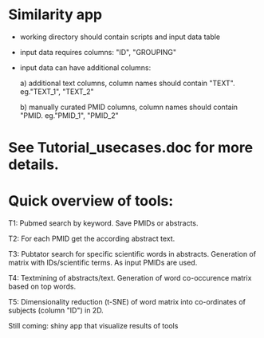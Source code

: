 # Similarity app

- working directory should contain scripts and input data table 
- input data requires columns: "ID", "GROUPING"
- input data can have additional columns: 

    a) additional text columns, column names should contain "TEXT". eg."TEXT_1", "TEXT_2"
    
    b) manually curated PMID columns, column names should contain "PMID. eg."PMID_1", "PMID_2" 

# See Tutorial_usecases.doc for more details.
# Quick overview of tools:
 T1: Pubmed search by keyword. Save PMIDs or abstracts.

 T2: For each PMID get the according abstract text.

 T3: Pubtator search for specific scientific words in abstracts. Generation of matrix with IDs/scientific terms. As input PMIDs are used.

 T4: Textmining of abstracts/text. Generation of word co-occurence matrix based on top words. 

 T5: Dimensionality reduction (t-SNE) of word matrix into co-ordinates of subjects (column "ID") in 2D.

 Still coming: shiny app that visualize results of tools
